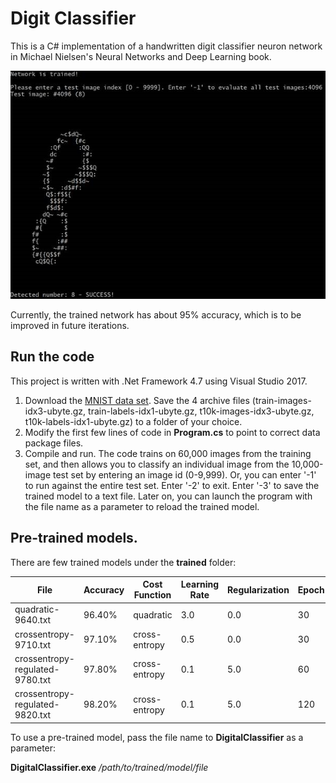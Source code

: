 # Digit Classifier

This is a C# implementation of a handwritten digit classifier neuron network in Michael Nielsen's Neural Networks and Deep Learning book.

 ![Digit Classifier Sample Output](../../imgs/digit-classifier-1.png)


Currently, the trained network has about 95% accuracy, which is to be improved in future iterations.

## Run the code

This project is written with .Net Framework 4.7 using Visual Studio 2017.

1. Download the [MNIST data set](http://yann.lecun.com/exdb/mnist/). Save the 4 archive files (train-images-idx3-ubyte.gz, train-labels-idx1-ubyte.gz, t10k-images-idx3-ubyte.gz, t10k-labels-idx1-ubyte.gz) to a folder of your choice.
2. Modify the first few lines of code in **Program.cs** to point to correct data package files.
3. Compile and run. The code trains on 60,000 images from the training set, and then allows you to classify an individual image from the 10,000-image test set by entering an image id (0-9,999). Or, you can enter '-1' to run against the entire test set. Enter '-2' to exit. Enter '-3' to save the trained model to a text file. Later on, you can launch the program with the file name as a parameter to reload the trained model. 

## Pre-trained models.

There are few trained models under the **trained** folder:

| File | Accuracy | Cost Function | Learning Rate | Regularization | Epoch |
|------|----------|---------------|---------------|----------------|-------|
| quadratic-9640.txt| 96.40% | quadratic | 3.0 | 0.0 | 30 |
| crossentropy-9710.txt | 97.10% | cross-entropy | 0.5 | 0.0 | 30 |
| crossentropy-regulated-9780.txt | 97.80% | cross-entropy | 0.1 | 5.0 | 60 |
| crossentropy-regulated-9820.txt | 98.20% | cross-entropy | 0.1 | 5.0 | 120 |

To use a pre-trained model, pass the file name to **DigitalClassifier** as a parameter:

**DigitalClassifier.exe** _/path/to/trained/model/file_



